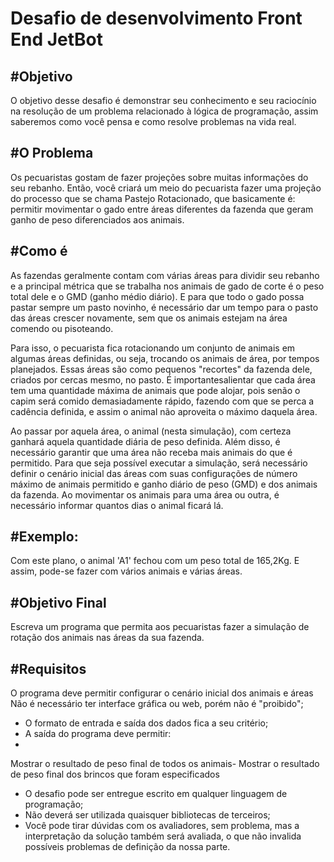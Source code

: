 # Desafio de desenvolvimento Front End JetBot

#Objetivo
-
O objetivo desse desafio é demonstrar seu conhecimento e seu raciocínio na resolução
de um problema relacionado à lógica de programação, assim saberemos como você pensa e
como resolve problemas na vida real.

#O Problema
-
Os pecuaristas gostam de fazer projeções sobre muitas informações do seu rebanho.
Então, você criará um meio do pecuarista fazer uma projeção do processo que se chama
Pastejo Rotacionado, que basicamente é: permitir movimentar o gado entre áreas diferentes da
fazenda que geram ganho de peso diferenciados aos animais.

#Como é
-
As fazendas geralmente contam com várias áreas para dividir seu rebanho e a principal
métrica que se trabalha nos animais de gado de corte é o peso total dele e o GMD (ganho
médio diário). E para que todo o gado possa pastar sempre um pasto novinho, é necessário dar
um tempo para o pasto das áreas crescer novamente, sem que os animais estejam na área
comendo ou pisoteando.

Para isso, o pecuarista fica rotacionando um conjunto de animais em algumas áreas
definidas, ou seja, trocando os animais de área, por tempos planejados. Essas áreas são como
pequenos "recortes" da fazenda dele, criados por cercas mesmo, no pasto. É importantesalientar que cada área tem uma quantidade máxima de animais que pode alojar, pois senão o
capim será comido demasiadamente rápido, fazendo com que se perca a cadência definida, e
assim o animal não aproveita o máximo daquela área.

Ao passar por aquela área, o animal (nesta simulação), com certeza ganhará aquela
quantidade diária de peso definida. Além disso, é necessário garantir que uma área não receba
mais animais do que é permitido. Para que seja possível executar a simulação, será necessário
definir o cenário inicial das áreas com suas configurações de número máximo de animais
permitido e ganho diário de peso (GMD) e dos animais da fazenda. Ao movimentar os animais
para uma área ou outra, é necessário informar quantos dias o animal ficará lá.

#Exemplo:
-
Com este plano, o animal 'A1' fechou com um peso total de 165,2Kg.
E assim, pode-se fazer com vários animais e várias áreas.

#Objetivo Final
-
Escreva um programa que permita aos pecuaristas fazer a simulação de rotação dos animais
nas áreas da sua fazenda.

#Requisitos
-
O programa deve permitir configurar o cenário inicial dos animais e áreas Não é
necessário ter interface gráfica ou web, porém não é "proibido";
- O formato de entrada e saída dos dados fica a seu critério;
- A saída do programa deve permitir:
-
Mostrar o resultado de peso final de todos os animais-
Mostrar o resultado de peso final dos brincos que foram especificados
- O desafio pode ser entregue escrito em qualquer linguagem de programação;
- Não deverá ser utilizada quaisquer bibliotecas de terceiros;
- Você pode tirar dúvidas com os avaliadores, sem problema, mas a interpretação da
solução também será avaliada, o que não invalida possíveis problemas de definição da
nossa parte.

